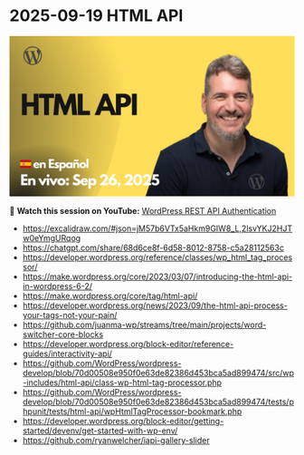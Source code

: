 # 2025-09-19 HTML API

[![](./thumbnail.png)](https://www.youtube.com/live/uMp3MlOHW0g?si=TyehHVOSsKDaYKkd)


🎥 **Watch this session on YouTube:** [WordPress REST API Authentication](https://www.youtube.com/live/uMp3MlOHW0g?si=TyehHVOSsKDaYKkd)

- https://excalidraw.com/#json=jM57b6VTx5aHkm9GIW8_L,2lsvYKJ2HJTw0eYmgURqog
- https://chatgpt.com/share/68d6ce8f-6d58-8012-8758-c5a28112563c
- https://developer.wordpress.org/reference/classes/wp_html_tag_processor/
- https://make.wordpress.org/core/2023/03/07/introducing-the-html-api-in-wordpress-6-2/
- https://make.wordpress.org/core/tag/html-api/
- https://developer.wordpress.org/news/2023/09/the-html-api-process-your-tags-not-your-pain/
- https://github.com/juanma-wp/streams/tree/main/projects/word-switcher-core-blocks
- https://developer.wordpress.org/block-editor/reference-guides/interactivity-api/
- https://github.com/WordPress/wordpress-develop/blob/70d00508e950f0e63de82386d453bca5ad899474/src/wp-includes/html-api/class-wp-html-tag-processor.php
- https://github.com/WordPress/wordpress-develop/blob/70d00508e950f0e63de82386d453bca5ad899474/tests/phpunit/tests/html-api/wpHtmlTagProcessor-bookmark.php
- https://developer.wordpress.org/block-editor/getting-started/devenv/get-started-with-wp-env/
- https://github.com/ryanwelcher/iapi-gallery-slider
